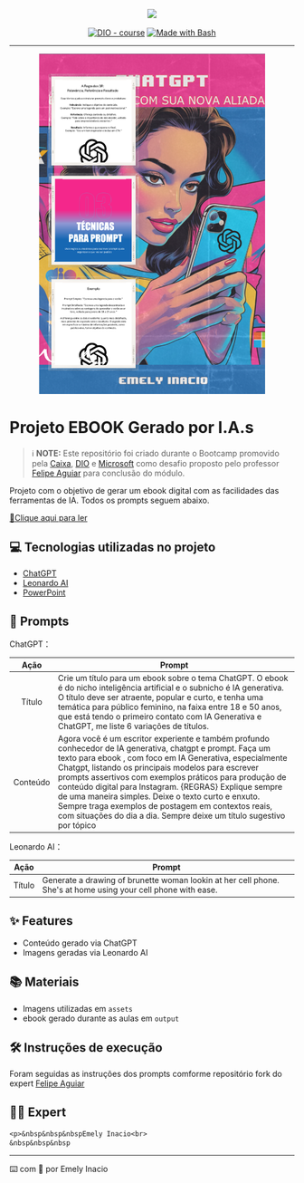 <p align="center">
    <img width="100" src=".github/assets/banner.png">
</p>


<p align="center">
<a href="https://dio.me/"><img src="https://img.shields.io/badge/DIO-Course-28DA77?logo=youtube" alt="DIO - course"></a>
<a href="https://www.gnu.org/software/bash/" title="Go to Bash homepage"><img src="https://img.shields.io/badge/Prompt-Project-blue?logo=gnu-bash&amp;logoColor=white" alt="Made with Bash"></a></p>

-------


<p align="center">
<img 
    src="./assets/Amostra.png"
    width="400"  
/>
</p>

# Projeto EBOOK Gerado por I.A.s


 > ℹ️ **NOTE:** Este repositório foi criado durante o Bootcamp promovido pela [Caixa](https://www.caixa.gov.br/Paginas/home-caixa.aspx), [DIO](https://dio.me) e [Microsoft](https://www.microsoft.com/pt-br/) como desafio proposto pelo professor [Felipe Aguiar](https://github.com/felipeAguiarCode) para conclusão do módulo.

Projeto com o objetivo de gerar um ebook digital com as facilidades das ferramentas de IA. Todos os prompts seguem abaixo.

<a href="https://github.com/Emely81/prompts-recipe-to-create-a-ebook/blob/main/output/Ebook%20DIO%20Caixa.pdf"> 📕Clique aqui para ler</a>

## 💻 Tecnologias utilizadas no projeto

- [ChatGPT](https://chat.openai.com/) 
- [Leonardo AI](https://app.leonardo.ai/)
- [PowerPoint](https://www.microsoft.com/en/microsoft-365/powerpoint)

## 🧠 Prompts


ChatGPT：

|   Ação   | Prompt                                                                                                                                                                                                                                                                         |
| :------: | ------------------------------------------------------------------------------------------------------------------------------------------------------------------------------------------------------------------------------------------------------------------------------ |
|  Título  | Crie um título para um ebook sobre o tema ChatGPT. O ebook é do nicho inteligência artificial e o subnicho é IA generativa. O título deve ser atraente, popular e curto, e tenha uma temática para público feminino, na faixa entre 18 e 50 anos, que está tendo o primeiro contato com IA Generativa e ChatGPT, me liste 6 variações de títulos.
| Conteúdo | Agora você é um escritor experiente e também profundo conhecedor de IA generativa, chatgpt e prompt. Faça um texto para ebook , com foco em IA Generativa, especialmente Chatgpt,  listando os principais modelos para escrever prompts assertivos com exemplos práticos para produção de conteúdo digital para Instagram. {REGRAS} Explique sempre de uma maneira simples. Deixe o texto curto e enxuto. Sempre traga exemplos de postagem em contextos reais, com situações do dia a dia. Sempre deixe um título sugestivo por tópico


Leonardo AI：

|  Ação  | Prompt                                                                                 |
| :----: | -------------------------------------------------------------------------------------- |
| Título | Generate a drawing of brunette woman lookin at her cell phone.  She's at home using your cell phone with ease. |

## ✨ Features

- Conteúdo gerado via ChatGPT
- Imagens geradas via Leonardo AI

## 📚 Materiais

- Imagens utilizadas em `assets`
- ebook gerado durante as aulas em `output`

## 🛠️ Instruções de execução

Foram seguidas as instruções dos prompts comforme repositório fork do expert [Felipe Aguiar](https://github.com/felipeAguiarCode)


## 👨‍💻 Expert

<p>
    
    <p>&nbsp&nbsp&nbspEmely Inacio<br>
    &nbsp&nbsp&nbsp
   
<p>

---

⌨️ com 💜 por Emely Inacio
